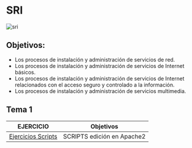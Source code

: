 # SRI 
![sri](https://user-images.githubusercontent.com/114391559/197479151-674795a6-18d3-46e1-9d35-25ef1dde05f2.png)

## Objetivos:
- Los procesos de instalación y administración de servicios de red.
- Los procesos de instalación y administración de servicios de Internet básicos.
- Los procesos de instalación y administración de servicios de Internet relacionados con el acceso seguro y controlado a la información.
- Los procesos de instalación y administración de servicios multimedia.

## Tema 1
| EJERCICIO | Objetivos |
| --- | --- |
| [Ejercicios Scripts](https://github.com/laviro98/SRI/blob/main/Ejercicios_scripts/Procedimiento.md) | SCRIPTS edición en Apache2 |

